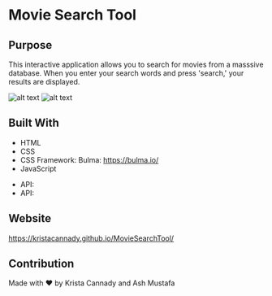 # Movie Search Tool 

## Purpose
This interactive application allows you to search for movies from a masssive database. When you enter your search words and press 'search,' your results are displayed. 

<!-- Need to update these photos  -->
![alt text](./Assets/images/Screen%20Shot%202022-09-12%20at%208.48.06%20PM.png)
![alt text](./Assets/images/Screen%20Shot%202022-09-12%20at%208.48.28%20PM.png)
## Built With
* HTML
* CSS
* CSS Framework: Bulma: https://bulma.io/ 
* JavaScript
<!-- Update these -->
* API: 
* API: 

## Website
https://kristacannady.github.io/MovieSearchTool/ 
## Contribution
Made with ❤️ by Krista Cannady and Ash Mustafa


